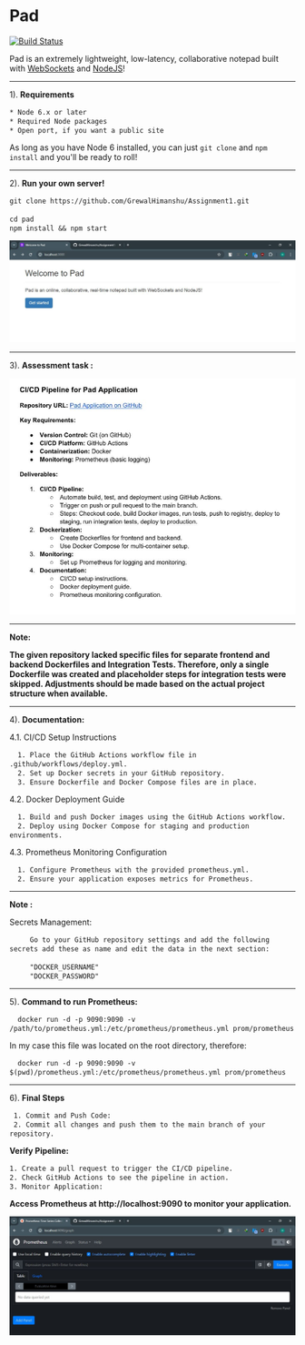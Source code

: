 # Pad 
[![Build Status](https://travis-ci.org/petercunha/Pad.svg?branch=master)](https://travis-ci.org/petercunha/Pad)

Pad is an extremely lightweight, low-latency, collaborative notepad built with [WebSockets](https://en.wikipedia.org/wiki/WebSocket) and [NodeJS](https://nodejs.org/)!

-----------------------

1). **Requirements**

    * Node 6.x or later
    * Required Node packages
    * Open port, if you want a public site

As long as you have Node 6 installed, you can just `git clone` and `npm install` and you'll be ready to roll!

-----------------------

2). **Run your own server!**

    git clone https://github.com/GrewalHimanshu/Assignment1.git

    cd pad
    npm install && npm start

![Pad Screenshot](https://github.com/GrewalHimanshu/Assignment1/blob/main/Screenshots/Pad.JPG?raw=true)

-----------------------

3). **Assessment task :**

 ![Assessment Tasks Screenshot](https://github.com/GrewalHimanshu/Assignment1/blob/main/Screenshots/AssessmentTasks.JPG?raw=true)

-----------------------


**Note:** 


**The given repository lacked specific files for separate frontend and backend Dockerfiles and Integration Tests. Therefore, only a single Dockerfile was created and placeholder steps for integration tests were skipped. Adjustments should be made based on the actual project structure when available.**



-----------------------

4). **Documentation:**

  4.1. CI/CD Setup Instructions
  
      1. Place the GitHub Actions workflow file in .github/workflows/deploy.yml.
      2. Set up Docker secrets in your GitHub repository.
      3. Ensure Dockerfile and Docker Compose files are in place.

  4.2. Docker Deployment Guide
  
      1. Build and push Docker images using the GitHub Actions workflow.
      2. Deploy using Docker Compose for staging and production environments.

  4.3. Prometheus Monitoring Configuration
  
      1. Configure Prometheus with the provided prometheus.yml.
      2. Ensure your application exposes metrics for Prometheus.

-----------------------------

**Note :**

Secrets Management:

         Go to your GitHub repository settings and add the following secrets add these as name and edit the data in the next section: 

         "DOCKER_USERNAME"
         "DOCKER_PASSWORD"

------------------------------
 
5). **Command to run Prometheus:**

      docker run -d -p 9090:9090 -v /path/to/prometheus.yml:/etc/prometheus/prometheus.yml prom/prometheus

In my case this file was located on the root directory, therefore:

      docker run -d -p 9090:9090 -v $(pwd)/prometheus.yml:/etc/prometheus/prometheus.yml prom/prometheus

---------------

6). **Final Steps**

     1. Commit and Push Code:
     2. Commit all changes and push them to the main branch of your repository.

**Verify Pipeline:**

    1. Create a pull request to trigger the CI/CD pipeline.
    2. Check GitHub Actions to see the pipeline in action.
    3. Monitor Application:
   **Access Prometheus at http://localhost:9090 to monitor your application.**

![Prometheus Screenshot](https://github.com/GrewalHimanshu/Assignment1/blob/main/Screenshots/Prometheus.JPG?raw=true)

